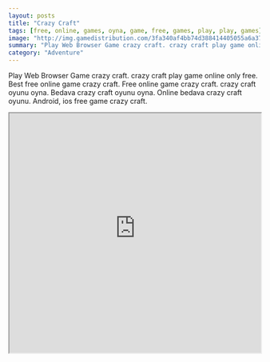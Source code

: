 ```yaml
---
layout: posts
title: "Crazy Craft"
tags: [free, online, games, oyna, game, free, games, play, play, games]
image: "http://img.gamedistribution.com/3fa340af4bb74d388414405055a6a370.jpg"
summary: "Play Web Browser Game crazy craft. crazy craft play game online only free. Best free online game crazy craft. Free online game crazy craft. crazy craft oyunu oyna. Bedava crazy craft oyunu oyna. Online bedava crazy craft oyunu. Android, ios free game crazy craft."
category: "Adventure"
---
```


Play Web Browser Game crazy craft. crazy craft play game online only free. Best free online game crazy craft. Free online game crazy craft. crazy craft oyunu oyna. Bedava crazy craft oyunu oyna. Online bedava crazy craft oyunu. Android, ios free game crazy craft.

<iframe width="100%" height="480px;" src="http://flash.gamedistribution.com?game=3fa340af4bb74d388414405055a6a370"></iframe>